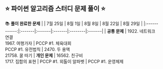 ## ⭐️ 파이썬 알고리즘 스터디 문제 풀이 ⭐️

📚 **풀이 완료한 문제** 
|              | 7월 25일 | 8월 1일 | 8월 8일 | 8월 22일 | 8월 29일 |
|:------------:|:-------|:-------|:-------|:--------|:-------|
| **공통 문제** | 1922. 네트워크 연결 <br> 1967. 여행가자 | PCCP #1. 체육대회 <br> PCCP #1. 유전법칙 | 2470. 두 용액 <br> 21758. 꿀 따기 
| **개인 문제** | 16562. 친구비 <br> 1717. 집합의 표현 | PCCP #1. 외톨이 알파벳 | PCCP #1. 운영체제